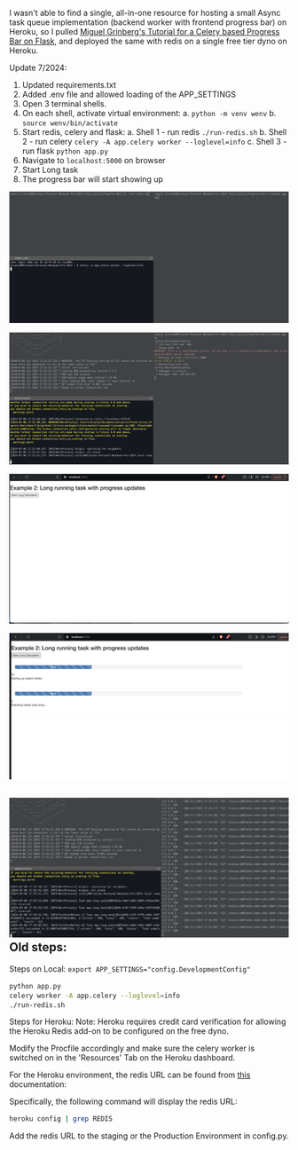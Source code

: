 
I wasn't able to find a single, all-in-one resource for hosting a small Async task queue implementation (backend worker with frontend progress bar) on Heroku, so I pulled [Miguel Grinberg's Tutorial for a Celery based Progress Bar on Flask](https://blog.miguelgrinberg.com/post/using-celery-with-flask), and deployed the same with redis on a single free tier dyno on Heroku.

Update 7/2024:
1. Updated requirements.txt
2. Added .env file and allowed loading of the APP_SETTINGS
3. Open 3 terminal shells.
4. On each shell, activate virtual environment:
    a. `python -m venv wenv`
    b. `source wenv/bin/activate`
5. Start redis, celery and flask:
    a. Shell 1 - run redis `./run-redis.sh`
    b. Shell 2 - run celery `celery -A app.celery worker --loglevel=info`
    c. Shell 3 - run flask `python app.py`
6. Navigate to `localhost:5000` on browser
7. Start Long task
8. The progress bar will start showing up


![Setup and pre-starting](image.png)


![All systems go](image-1.png)

![navigate to localhost:5000](image-2.png)


![Task progress](image-3.png)


![Terminal processes](image-4.png)
Old steps:
---------
Steps on Local:
`
export APP_SETTINGS="config.DevelopmentConfig"
`

```bash
python app.py
celery worker -A app.celery --loglevel=info
./run-redis.sh
```

Steps for Heroku:
Note: Heroku requires credit card verification for allowing the Heroku Redis add-on to be configured on the free dyno.

Modify the Procfile accordingly and make sure the celery worker is switched on in the 'Resources' Tab on the Heroku dashboard.

For the Heroku environment, the redis URL can be found from [this](https://devcenter.heroku.com/articles/heroku-redis#provisioning-the-add-on) documentation: 

Specifically, the following command will display the redis URL:
```bash
heroku config | grep REDIS
```
Add the redis URL to the staging or the Production Environment in config.py.
